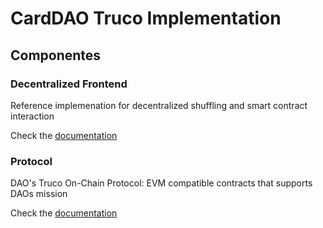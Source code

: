 # CardDAO Truco Implementation


## Componentes

### Decentralized Frontend 

Reference implemenation for decentralized shuffling and smart contract interaction 

Check the [documentation](/frontend) 



### Protocol

DAO's Truco On-Chain Protocol: EVM compatible contracts that supports DAOs mission 

Check the [documentation](/protocol) 

